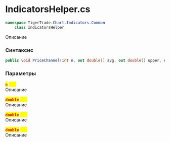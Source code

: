 
# IndicatorsHelper.cs
```csharp
namespace TigerTrade.Chart.Indicators.Common  
    class IndicatorsHelper
```

Описание

### Синтаксис
```csharp
public void PriceChannel(int n, out double[] avg, out double[] upper, out double[] lower)
```

### Параметры
<mark style="color:red;">**`n`**</mark> <mark style="color:yellow;">`int`</mark>  
 Описание  
  
<mark style="color:red;">**`double`**</mark> <mark style="color:yellow;">`out`</mark>  
 Описание  
  
<mark style="color:red;">**`double`**</mark> <mark style="color:yellow;">`out`</mark>  
 Описание  
  
<mark style="color:red;">**`double`**</mark> <mark style="color:yellow;">`out`</mark>  
 Описание  
  

                    
                    